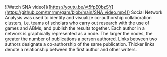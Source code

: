 ![Watch SNA video]]([https://youtu.be/vt5fpE0bzSY](https://github.com/tmrmn/gam/blob/main/SNA_video.mp4))
Social Network Analysis was used to identify and visualize co-authorship collaboration clusters, i.e. teams of scholars who carry out research with the use of games and ABMs, and publish the results together. Each author in a network is graphically represented as a node. The larger the nodes, the greater the number of publications a person authored. Links between two authors designate a co-authorship of the same publication. Thicker links denote a relationship between the first author and other writers. 
